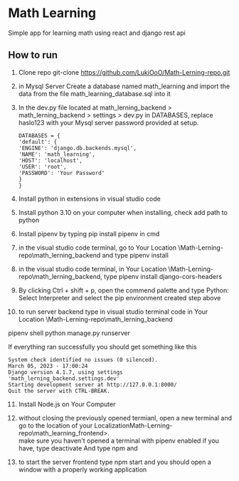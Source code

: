 # Math Learning

Simple app for learning math using react and django rest api

## How to run

1.  Clone repo git-clone https://github.com/LukiOoO/Math-Lerning-repo.git

2.  in Mysql Server Create a database named math_learning and import the data from the file math_learning_database.sql into it

3.  In the dev.py file located at math_lerning_backend > math_lerning_backend > settings > dev.py in DATABASES, replace haslo123 with your Mysql server password provided at setup.

        DATABASES = {
        'default': {
        'ENGINE': 'django.db.backends.mysql',
        'NAME': 'math_learning',
        'HOST': 'localhost',
        'USER': 'root',
        'PASSWORD': 'Your Password'
        }
        }

4.  Install python in extensions in visual studio code

5.  Install python 3.10 on your computer when installing, check add path to python

6.  Install pipenv by typing pip install pipenv in cmd

7.  in the visual studio code terminal, go to Your Location \Math-Lerning-repo\math_lerning_backend and type pipenv install

8.  in the visual studio code terminal, in Your Location \Math-Lerning-repo\math_lerning_backend, type pipenv install django-cors-headers

9.  By clicking Ctrl + shift + p, open the commend palette and type Python: Select Interpreter and select the pip environment created step above

10. to run server backend type in visual studio terminal code in Your Location \Math-Lerning-repo\math_lerning_backend

pipenv shell
python manage.py runserver

If everything ran successfully you should get something like this

    System check identified no issues (0 silenced).
    March 05, 2023 - 17:00:24
    Django version 4.1.7, using settings 'math_lerning_backend.settings.dev'
    Starting development server at http://127.0.0.1:8000/
    Quit the server with CTRL-BREAK.

11. Install Node.js on Your Computer

12. without closing the previously opened termianl, open a new terminal and go to the location of your LocalizationMath-Lerning-repo\math_learning_frontend>.  
    make sure you haven't opened a terminal with pipenv enabled if you have, type deactivate And type npm and
13. to start the server frontend type npm start and you should open a window with a properly working application
